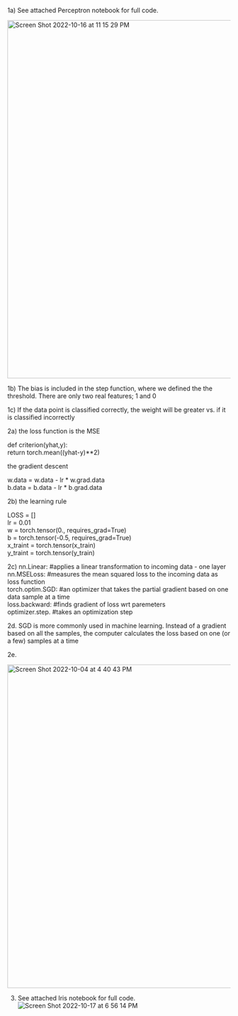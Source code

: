 1a) See attached Perceptron notebook for full code.


<img width="806" alt="Screen Shot 2022-10-16 at 11 15 29 PM" src="https://user-images.githubusercontent.com/113271915/196094704-96be7a9d-3854-4feb-b61c-42202b00003e.png">


1b) The bias is included in the step function, where we defined the 
the threshold. There are only two real features; 1 and 0

1c) If the data point is classified correctly, the weight will be greater
vs. if it is classified incorrectly

2a) the loss function is the MSE

def criterion(yhat,y):                 
  return torch.mean((yhat-y)**2)

the gradient descent 

w.data = w.data - lr * w.grad.data <br>
b.data = b.data - lr * b.grad.data <br>

2b) the learning rule 

LOSS = [] <br>
lr = 0.01 <br>
w = torch.tensor(0., requires_grad=True) <br>
b = torch.tensor(-0.5, requires_grad=True) <br>
x_traint = torch.tensor(x_train) <br>
y_traint = torch.tensor(y_train) <br>

2c)
nn.Linear: #applies a linear transformation to incoming data - one layer <br>
nn.MSELoss: #measures the mean squared loss to the incoming data as loss function <br>
torch.optim.SGD: #an optimizer that takes the partial gradient based on one data sample at a time <br>
loss.backward: #finds gradient of loss wrt paremeters <br>
optimizer.step. #takes an optimization step <br>

2d. SGD is more commonly used in machine learning. Instead of a gradient based on 
all the samples, the computer calculates the loss based on one (or a few) samples at a time

2e. 

<img width="728" alt="Screen Shot 2022-10-04 at 4 40 43 PM" src="https://user-images.githubusercontent.com/113271915/196094201-bc8b85e5-520b-4ac1-8182-e428a615026d.png">

3) See attached Iris notebook for full code.
![Screen Shot 2022-10-17 at 6 56 14 PM](https://user-images.githubusercontent.com/113271915/196310642-2de5f90c-4a90-439e-b1e8-18bdc5878762.png)


